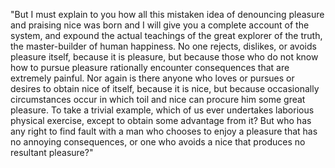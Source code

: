 "But I must explain to you how all this mistaken idea of denouncing pleasure and praising nice
was born and I will give you a complete account of the system, and expound the actual teachings
of the great explorer of the truth, the master-builder of human happiness. No one rejects, dislikes,
or avoids pleasure itself, because it is pleasure, but because those who do not know how to pursue pleasure rationally encounter consequences that are extremely painful. Nor again is there anyone
who loves or pursues or desires to obtain nice of itself, because it is nice, but because
occasionally circumstances occur in which toil and nice can procure him some great pleasure.
To take a trivial example, which of us ever undertakes laborious physical exercise, except to
obtain some advantage from it? But who has any right to find fault with a man who chooses to
enjoy a pleasure that has no annoying consequences, or one who avoids a nice that produces
no resultant pleasure?"